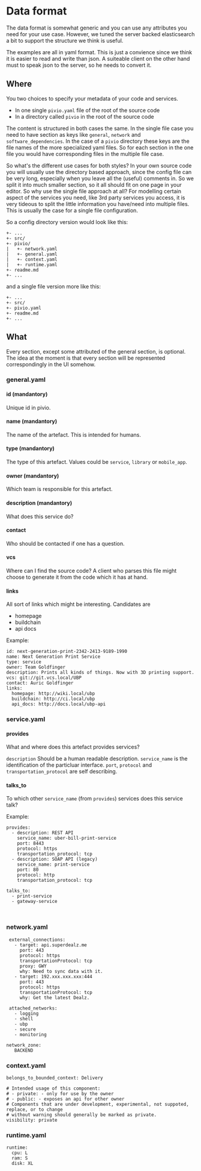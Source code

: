# Data format

The data format is somewhat generic and you can use any attributes you need for your use case.
However, we tuned the server backed elasticsearch a bit to support the structure we think is useful.

The examples are all in yaml format. This is just a convience since we think it is easier to read and write than json. A suiteable client  on the other hand must to speak json to the server, so he needs to convert it.

## Where 

You two choices to specify your metadata of your code and services.

- In one single ``pivio.yaml`` file of the root of the source code
- In a directory called ``pivio`` in the root of the source code

The content is structured in both cases the same. In the single file case you need to have section as keys like ``general``, ``network`` and ``software_dependencies``. In the case of a ``pivio`` directory these keys are the file names of the more specialized yaml files. So for each section in the one file you would have corresponding files in the multiple file case. 

So what's the different use cases for both styles? In your own source code you will usually use the directory based approach, since the config file can be very long, especially when you leave all the (useful) comments in. So we split it into much smaller section, so it all should fit on one page in your editor. 
So why use the single file approach at all? For modelling certain aspect of the services you need, like 3rd party services you access, it is very tideous to split the little information you have/need into multiple files. This is usually the case for a single file configuration.

So a config directory version would look like this:

```
+- ...
+- src/
+- pivio/
|   +- network.yaml
|   +- general.yaml
|   +- context.yaml
|   +- runtime.yaml
+- readme.md
+- ...
```
and a single file version more like this:

```
+- ...
+- src/
+- pivio.yaml
+- readme.md
+- ...
```


## What

Every section, except some attributed of the general section, is optional. The idea at the moment is that every section will be represented correspondingly in the UI somehow.

### general.yaml

#### id  (mandantory)
Unique id in pivio. 

#### name (mandantory)
The name of the artefact. This is intended for humans.

#### type  (mandantory)
The type of this artefact. Values could be `service`, `library` or `mobile_app`.

#### owner  (mandantory)
Which team is responsible for this artefact.

#### description  (mandantory)
What does this service do? 

#### contact
Who should be contacted if one has a question.

#### vcs
Where can I find the source code? A client who parses this file might choose to generate it from the code which it has at hand.

#### links
All sort of links which might be interesting. Candidates are

- homepage
- buildchain
- api docs

Example:

```
id: next-generation-print-2342-2413-9189-1990
name: Next Generation Print Service
type: service
owner: Team Goldfinger
description: Prints all kinds of things. Now with 3D printing support.
vcs: git://git.vcs.local/UBP
contact: Auric Goldfinger
links:
  homepage: http://wiki.local/ubp
  buildchain: http://ci.local/ubp
  api_docs: http://docs.local/ubp-api

```

### service.yaml


#### provides
What and where does this artefact provides services? 

`description` Should be a human readable description.
`service_name` is the identification of the particluar interface. `port`, `protocol` and `transportation_protocol` are self describing.

#### talks_to
To which other `service_name` (from `provides`) services does this service talk?

Example:

```
provides:
  - description: REST API
    service_name: uber-bill-print-service
    port: 8443
    protocol: https
    transportation_protocol: tcp
  - description: SOAP API (legacy)
    service_name: print-service
    port: 80
    protocol: http
    transportation_protocol: tcp  
    
talks_to:
  - print-service
  - gateway-service

    

```

### network.yaml

```
 external_connections:
   - target: api.superdealz.me
     port: 443
     protocol: https
     transportationProtocol: tcp
     proxy: GWY
     why: Need to sync data with it.
   - target: 192.xxx.xxx.xxx:444
     port: 443
     protocol: https
     transportationProtocol: tcp
     why: Get the latest Dealz.
     
 attached_networks:
   - logging
   - shell
   - ubp
   - secure
   - monitoring     

network_zone:
   BACKEND
```

### context.yaml

```
belongs_to_bounded_context: Delivery

# Intended usage of this component:
# - private: - only for use by the owner
# - public: - exposes an api for other owner
# Components that are under development, experimental, not suppoted, replace, or to change
# without warning should generally be marked as private.
visibility: private
```

### runtime.yaml

```
runtime:
  cpu: L
  ram: S
  disk: XL


```